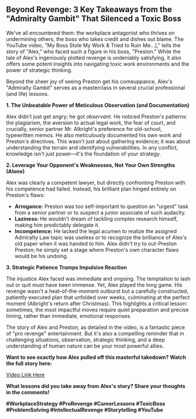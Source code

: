 ## Beyond Revenge: 3 Key Takeaways from the "Admiralty Gambit" That Silenced a Toxic Boss

We've all encountered them: the workplace antagonist who thrives on undermining others, the boss who takes credit and dishes out blame. The YouTube video, "My Boss Stole My Work & Tried to Ruin Me...]," tells the story of "Alex," who faced such a figure in his boss, "Preston." While the tale of Alex's ingeniously plotted revenge is undeniably satisfying, it also offers some potent insights into navigating toxic work environments and the power of strategic thinking.

Beyond the sheer joy of seeing Preston get his comeuppance, Alex's "Admiralty Gambit" serves as a masterclass in several crucial professional (and life) lessons.

**1. The Unbeatable Power of Meticulous Observation (and Documentation)**

Alex didn't just get angry; he got *observant*. He noticed Preston's patterns: the plagiarism, the aversion to actual legal work, the fear of court, and crucially, senior partner Mr. Albright's preference for old-school, typewritten memos. He also meticulously documented his own work and Preston's directives. This wasn't just about gathering evidence; it was about understanding the terrain and identifying vulnerabilities. In any conflict, knowledge isn't just power—it's the foundation of your strategy.

**2. Leverage Your Opponent's Weaknesses, Not Your Own Strengths (Alone)**

Alex was clearly a competent lawyer, but directly confronting Preston with his competence had failed. Instead, his brilliant plan hinged entirely on Preston's flaws:

  * **Arrogance:** Preston was too self-important to question an "urgent" task from a senior partner or to suspect a junior associate of such audacity.
  * **Laziness:** He wouldn't dream of tackling complex research himself, making him predictably delegate it.
  * **Incompetence:** He lacked the legal acumen to realize the assigned Admiralty Law topic was useless *or* to recognize the brilliance of Alex's old paper when it was handed to him.
    Alex didn't try to out-Preston Preston; he simply set a stage where Preston's own character flaws would be his undoing.

**3. Strategic Patience Trumps Impulsive Reaction**

The injustice Alex faced was immediate and ongoing. The temptation to lash out or quit must have been immense. Yet, Alex played the long game. His revenge wasn't a heat-of-the-moment outburst but a carefully constructed, patiently executed plan that unfolded over weeks, culminating at the perfect moment (Albright's return after Christmas). This highlights a critical lesson: sometimes, the most impactful moves require quiet preparation and precise timing, rather than immediate, emotional responses.

The story of Alex and Preston, as detailed in the video, is a fantastic piece of "pro revenge" entertainment. But it's also a compelling reminder that in challenging situations, observation, strategic thinking, and a deep understanding of human nature can be your most powerful allies.

**Want to see exactly how Alex pulled off this masterful takedown? Watch the full story here:**

[Video Link Here](https://www.google.com/search?q=https://youtu.be/LugOHt4E-oo)

**What lessons did you take away from Alex's story? Share your thoughts in the comments\!**

**\#WorkplaceStrategy \#ProRevenge \#CareerLessons \#ToxicBoss \#ProblemSolving \#IntellectualRevenge \#Storytelling \#YouTube**
